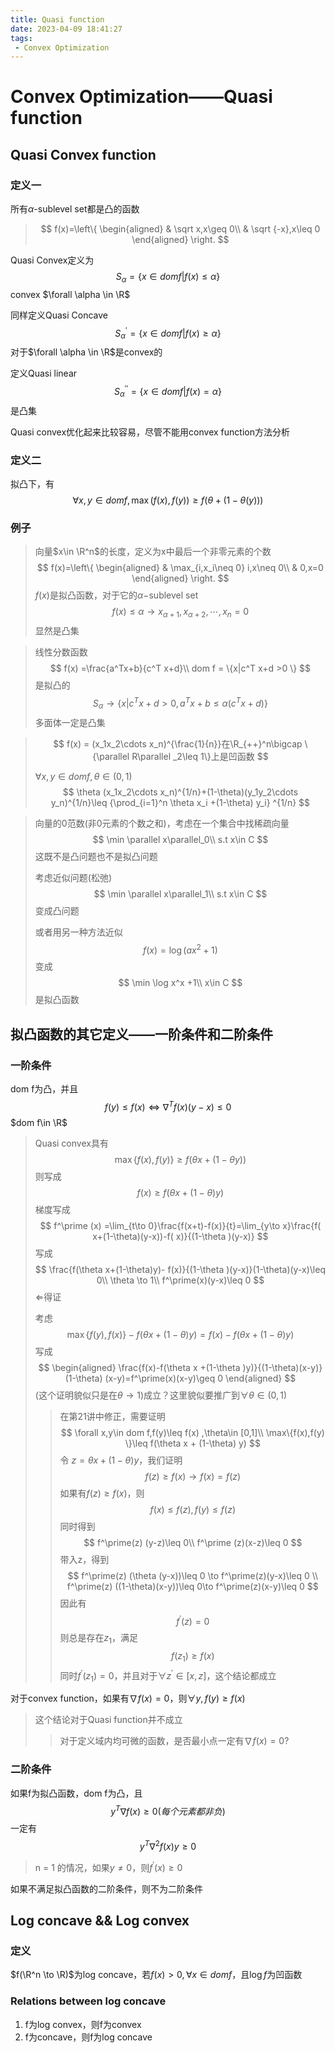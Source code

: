 ```yaml
---
title: Quasi function
date: 2023-04-09 18:41:27
tags:
 - Convex Optimization
---
```

# Convex Optimization——Quasi function

## Quasi Convex function

### 定义一

所有$\alpha$-sublevel set都是凸的函数

> $$
> f(x)=\left\{
> \begin{aligned}
> & \sqrt x,x\geq 0\\
> & \sqrt {-x},x\leq 0
> \end{aligned}
> \right.
> $$

Quasi Convex定义为
$$
S_\alpha = \{x\in dom f|f(x)\leq \alpha \}
$$
convex $\forall \alpha \in \R$

同样定义Quasi Concave
$$
S_\alpha^\prime = \{x\in dom f|f(x)\geq \alpha \}
$$
对于$\forall \alpha \in \R$是convex的

定义Quasi linear
$$
S_\alpha^{\prime \prime}=\{x\in dom f|f(x)=\alpha \}
$$
是凸集

Quasi convex优化起来比较容易，尽管不能用convex function方法分析

### 定义二

拟凸下，有
$$
\forall x,y\in dom f,\max(f(x),f(y))\geq f(\theta +(1-\theta(y)))
$$

### 例子

> 向量$x\in \R^n$的长度，定义为x中最后一个非零元素的个数
> $$
> f(x)=\left\{
> \begin{aligned}
> & \max_{i,x_i\neq 0} i,x\neq 0\\
> & 0,x=0
> \end{aligned}
> \right.
> $$
> $f(x)$是拟凸函数，对于它的$\alpha-$sublevel set
> $$
> f(x)\leq \alpha \to x_{\alpha+1},x_{\alpha+2},\cdots,x_{n} = 0
> $$
> 显然是凸集

> 线性分数函数
> $$
> f(x) =\frac{a^Tx+b}{c^T x+d}\\
> dom f = \{x|c^T x+d >0 \}
> $$
> 是拟凸的
> $$
> S_\alpha \to \{x|c^T x+d >0,a^T x+b \leq \alpha (c^T x+d) \}
> $$
> 多面体一定是凸集

> $$
> f(x) = (x_1x_2\cdots x_n)^{\frac{1}{n}}在\R_{++}^n\bigcap \{\parallel R\parallel _2\leq 1\}上是凹函数
> $$
>
> $\forall x,y\in dom f,\theta\in (0,1)$
> $$
> \theta (x_1x_2\cdots x_n)^{1/n}+(1-\theta)(y_1y_2\cdots y_n)^{1/n}\leq {\prod_{i=1}^n \theta x_i +(1-\theta) y_i} ^{1/n}
> $$
> 

> 向量的0范数(非0元素的个数之和)，考虑在一个集合中找稀疏向量
> $$
> \min \parallel x\parallel_0\\
> s.t x\in C
> $$
> 这既不是凸问题也不是拟凸问题
>
> 考虑近似问题(松弛)
> $$
> \min \parallel x\parallel_1\\
> s.t x\in C
> $$
> 变成凸问题
>
> 或者用另一种方法近似
> $$
> f(x) = \log (ax^2 +1)
> $$
> 变成
> $$
> \min \log x^x +1\\
> x\in C
> $$
> 是拟凸函数

## 拟凸函数的其它定义——一阶条件和二阶条件

### 一阶条件

dom f为凸，并且
$$
f(y)\leq f(x)\Leftrightarrow \nabla ^T f(x)(y-x)\leq 0
$$
$dom f\in \R$

> Quasi convex具有
> $$
> \max \{f(x),f(y) \}\geq f(\theta x+(1-\theta y))
> $$
> 则写成
> $$
> f(x)\geq f(\theta x+(1-\theta)y)
> $$
> 梯度写成
> $$
> f^\prime (x) =\lim_{t\to 0}\frac{f(x+t)-f(x)}{t}=\lim_{y\to x}\frac{f( x+(1-\theta)(y-x))-f( x)}{(1-\theta )(y-x)}
> $$
> 写成
> $$
> \frac{f(\theta x+(1-\theta)y)- f(x)}{(1-\theta )(y-x)}(1-\theta)(y-x)\leq 0\\
> \theta \to 1\\
> f^\prime(x)(y-x)\leq 0
> $$
> $\Leftarrow$得证
>
> 考虑
> $$
> \max\{f(y),f(x)\}- f(\theta x+(1-\theta )y)=f(x)-f(\theta x +(1-\theta )y)
> $$
> 写成
> $$
> \begin{aligned}
> \frac{f(x)-f(\theta x +(1-\theta )y)}{(1-\theta)(x-y)}(1-\theta) (x-y)=f^\prime(x)(x-y)\geq 0
> \end{aligned}
> $$
> (这个证明貌似只是在$\theta \to 1$)成立？这里貌似要推广到$\forall \theta \in (0,1)$
>
> > 在第21讲中修正，需要证明
> > $$
> > \forall x,y\in dom f,f(y)\leq f(x) ,\theta\in [0,1]\\
> > \max\{f(x),f(y) \}\leq f(\theta x + (1-\theta) y)
> > $$
> > 令 $z= \theta x+(1-\theta )y$，我们证明
> > $$
> > f(z)\geq f(x)\to f(x)= f(z)
> > $$
> > 如果有$f(z)\geq f(x)$，则
> > $$
> > f(x)\leq f(z),f(y)\leq f(z)
> > $$
> > 同时得到
> > $$
> > f^\prime(z) (y-z)\leq 0\\
> > f^\prime (z)(x-z)\leq 0
> > $$
> > 带入z，得到
> > $$
> > f^\prime(z) (\theta (y-x))\leq 0 \to f^\prime(z)(y-x)\leq 0 \\
> > f^\prime(z) ((1-\theta)(x-y))\leq 0\to f^\prime(z)(x-y)\leq 0
> > $$
> > 因此有
> > $$
> > f^\prime (z)=0
> > $$
> > 则总是存在$z_1$，满足
> > $$
> > f(z_1)\geq f(x)
> > $$
> > 同时$f^\prime (z_1)= 0$，并且对于$\forall z^\prime \in [x,z]$，这个结论都成立

对于convex function，如果有$\nabla f(x)=0$，则$\forall y,f(y)\geq f(x)$

> 这个结论对于Quasi function并不成立
>
> >  对于定义域内均可微的函数，是否最小点一定有$\nabla  f(x)=0$?

### 二阶条件

如果f为拟凸函数，dom f为凸，且
$$
y^T \nabla f(x) \geq 0(每个元素都非负)
$$
一定有
$$
y^T \nabla^2 f(x) y \geq 0
$$

> n = 1 的情况，如果$y\neq 0$，则$f^\prime(x) \geq 0$

如果不满足拟凸函数的二阶条件，则不为二阶条件

## Log concave && Log convex

### 定义

$f(\R^n \to \R)$为log concave，若$f(x)>0,\forall x\in dom f$，且$\log f$为凹函数

### Relations between log concave

1. f为log convex，则f为convex
2. f为concave，则f为log concave
